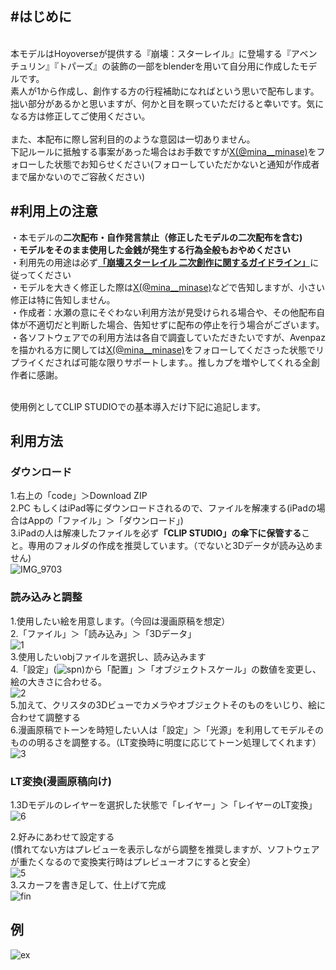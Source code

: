 ## <b>#はじめに</b><br>
<br>本モデルはHoyoverseが提供する『崩壊：スターレイル』に登場する『アベンチュリン』『トパーズ』の装飾の一部をblenderを用いて自分用に作成したモデルです。<br>
素人が1から作成し、創作する方の行程補助になればという思いで配布します。拙い部分があるかと思いますが、何かと目を瞑っていただけると幸いです。気になる方は修正してご使用ください。<br>
<br>
また、本配布に際し営利目的のような意図は一切ありません。<br>
下記ルールに抵触する事案があった場合はお手数ですが<a href="https://x.com/mina__minase">X(@mina__minase)</a>をフォローした状態でお知らせください(フォローしていただかないと通知が作成者まで届かないのでご容赦ください)<p>



## <b>#利用上の注意</b><br>
・本モデルの<b>二次配布・自作発言禁止（修正したモデルの二次配布を含む)</b><br>
・<b>モデルをそのまま使用した金銭が発生する行為全般もおやめください</b><br>
・利用先の用途は必ず<b><a href="https://www.hoyolab.com/article/1142555">「崩壊スターレイル 二次創作に関するガイドライン」</a></b>に従ってください<br>
・モデルを大きく修正した際は<a href="https://x.com/mina__minase">X(@mina__minase)</a>などで告知しますが、小さい修正は特に告知しません。<br>
・作成者：水瀬の意にそぐわない利用方法が見受けられる場合や、その他配布自体が不適切だと判断した場合、告知せずに配布の停止を行う場合がございます。<br>
・各ソフトウェアでの利用方法は各自で調査していただきたいですが、Avenpazを描かれる方に関しては<a href="https://x.com/mina__minase">X(@mina__minase)</a>をフォローしてくださった状態でリプライくだされば可能な限りサポートします。。推しカプを増やしてくれる全創作者に感謝。<br>

<br>
使用例としてCLIP STUDIOでの基本導入だけ下記に追記します。<p>

## <b>利用方法</b><br>

### ダウンロード<br>
1.右上の「code」＞Download ZIP<br>
2.PC もしくはiPad等にダウンロードされるので、ファイルを解凍する(iPadの場合はAppの「ファイル」＞「ダウンロード」)<br>
3.iPadの人は解凍したファイルを必ず<b>「CLIP STUDIO」の傘下に保管する</b>こと。専用のフォルダの作成を推奨しています。（でないと3Dデータが読み込めません)<br>
![IMG_9703](https://github.com/user-attachments/assets/12cbf18e-d94b-484b-b2e0-32996bd9b1bb)

### 読み込みと調整<br>
1.使用したい絵を用意します。（今回は漫画原稿を想定）<br>
2.「ファイル」＞「読み込み」＞「3Dデータ」<br>
![1](https://github.com/user-attachments/assets/40e5b596-73c1-498f-9234-7936756ecd1f)<br>
3.使用したいobjファイルを選択し、読み込みます<br>
4.「設定」(![spn](https://github.com/user-attachments/assets/a3d3b6fc-8abf-41d9-98c6-3d0928358014))から「配置」＞「オブジェクトスケール」の数値を変更し、絵の大きさに合わせる。<br>
![2](https://github.com/user-attachments/assets/41549655-91be-48ac-a4e4-e61cc9b534de)<br>
5.加えて、クリスタの3Dビューでカメラやオブジェクトそのものをいじり、絵に合わせて調整する<br>
6.漫画原稿でトーンを時短したい人は「設定」＞「光源」を利用してモデルそのものの明るさを調整する。（LT変換時に明度に応じてトーン処理してくれます）<br>
![3](https://github.com/user-attachments/assets/6990e09e-abb4-44fc-bf89-b102582e45b6)<br>

### LT変換(漫画原稿向け)<br>
1.3Dモデルのレイヤーを選択した状態で「レイヤー」＞「レイヤーのLT変換」<br>
![6](https://github.com/user-attachments/assets/83c139a8-f834-4c89-be46-7aaf529b758c)<br>

2.好みにあわせて設定する<br>
(慣れてない方はプレビューを表示しながら調整を推奨しますが、ソフトウェアが重たくなるので変換実行時はプレビューオフにすると安全）<br>
![5](https://github.com/user-attachments/assets/14a20a23-b899-45b2-9b8d-b905d130bd52)<br>
3.スカーフを書き足して、仕上げて完成<br>
![fin](https://github.com/user-attachments/assets/d12f8e6e-3c33-459f-9017-43dadbd550bb)<br>

## <b>例</b><br>
![ex](https://github.com/user-attachments/assets/570c446d-8b13-433b-b0c6-a52bebe69862)
